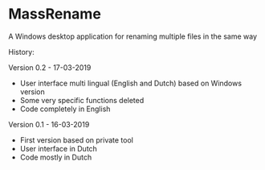 # MassRename

A Windows desktop application for renaming multiple files in the same way

History:

Version 0.2 - 17-03-2019
-	User interface multi lingual (English and Dutch) based on Windows version
-	Some very specific functions deleted
-	Code completely in English

Version 0.1 - 16-03-2019
-	First version based on private tool
-	User interface in Dutch
-	Code mostly in Dutch
